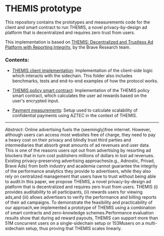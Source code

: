 # THEMIS prototype

This repository contains the prototypes and measurements code for the client and 
smart contract to run THEMIS, a novel privacy-by-design ad platform that is
decentralized and requires zero trust from users.

This implementation is based on [THEMIS: Decentralized and Trustless Ad Platform
with Reporting Integrity](https://arxiv.org/abs/2007.05556), by the Brave
Research team.

### Contents:

- [THEMIS client implementation](./themis-client-rs): Implementation of the client-side
  logic which interacts with the sidechain. This folder also includes
benchmarks, tests and end-to-end examples of how the protocol works.

- [THEMIS policy smart contract](./themis-policy-contract): Implementation of
  the THEMIS policy smart contract, which calculates the user ad rewards based
on the user's encrypted input.

- [Payment measurements](./payment-measurements): Setup used to calculate
  scalability of confidential payments using AZTEC in the context of THEMIS.

--- 

*Abstract*: Online advertising fuels the (seemingly)free internet. However, although users
can access most websites free of charge, they need to pay a heavy cost on their
privacy and blindly trust third parties and intermediaries that absorb great
amounts of ad revenues and user data. This is one of the reasons users opt out
from advertising by resorting ad blockers that in turn cost publishers millions
of dollars in lost ad revenues. Existing privacy-preserving advertising
approaches(e.g., Adnostic, Privad, Brave Ads) from both industry and academia
cannot guarantee the integrity of the performance analytics they provide to
advertisers, while they also rely on centralized management that users have to
trust without being able to audit.In this paper, we propose THEMIS, a novel
privacy-by-design ad platform that is decentralized and requires zero trust from
users. THEMIS (i) provides auditability to all participants, (ii) rewards users
for viewing ads,and (iii) allows advertisers to verify the performance and
billing reports of their ad campaigns. To demonstrate the feasibility and
practicability of our approach,we implemented a prototype of THEMIS using a
combination of smart contracts and zero-knowledge schemes.Performance
evaluation results show that during ad reward payouts, THEMIS can support more
than 51M concurrent users on a single-sidechain setup or 153Musers on a
multi-sidechain setup, thus proving that THEMIS scales linearly.
